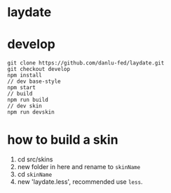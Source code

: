# laydate

# develop

``` base
git clone https://github.com/danlu-fed/laydate.git
git checkout develop
npm install
// dev base-style
npm start
// build
npm run build
// dev skin
npm run devskin
```

# how to build a skin

1. cd src/skins
2. new folder in here and rename to `skinName`
3. cd `skinName`
4. new 'laydate.less', recommended use `less`.
